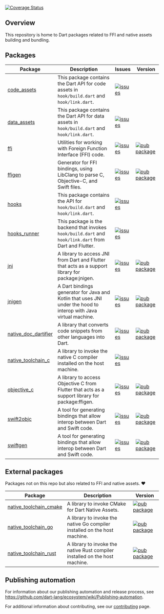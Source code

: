 [![Coverage Status](https://coveralls.io/repos/github/dart-lang/native/badge.svg?branch=main)](https://coveralls.io/github/dart-lang/native?branch=main)

## Overview

This repository is home to Dart packages related to FFI and native assets
building and bundling.

## Packages

| Package | Description | Issues | Version |
| --- | --- | --- | --- |
| [code_assets](pkgs/code_assets/) | This package contains the Dart API for code assets in `hook/build.dart` and `hook/link.dart`.  | [![issues](https://img.shields.io/badge/package:code__assets-4774bc)][code_assets_issues] |  |
| [data_assets](pkgs/data_assets/) | This package contains the Dart API for data assets in `hook/build.dart` and `hook/link.dart`.  | [![issues](https://img.shields.io/badge/package:data__assets-4774bc)][data_assets_issues] |  |
| [ffi](pkgs/ffi/) | Utilities for working with Foreign Function Interface (FFI) code. | [![issues](https://img.shields.io/badge/package:ffi-4774bc)][ffi_issues] | [![pub package](https://img.shields.io/pub/v/ffi.svg)](https://pub.dev/packages/ffi) |
| [ffigen](pkgs/ffigen/) | Generator for FFI bindings, using LibClang to parse C, Objective-C, and Swift files. | [![issues](https://img.shields.io/badge/package:ffigen-4774bc)][ffigen_issues] | [![pub package](https://img.shields.io/pub/v/ffigen.svg)](https://pub.dev/packages/ffigen) |
| [hooks](pkgs/hooks/) | This package contains the API for `hook/build.dart` and `hook/link.dart`. | [![issues](https://img.shields.io/badge/package:hooks-4774bc)][hooks_issues] |  |
| [hooks_runner](pkgs/hooks_runner/) | This package is the backend that invokes `hook/build.dart` and `hook/link.dart` from Dart and Flutter. | [![issues](https://img.shields.io/badge/package:hooks__runner-4774bc)][hooks_runner_issues] |  |
| [jni](pkgs/jni/) | A library to access JNI from Dart and Flutter that acts as a support library for package:jnigen. | [![issues](https://img.shields.io/badge/package:jni-4774bc)][jni_issues] | [![pub package](https://img.shields.io/pub/v/jni.svg)](https://pub.dev/packages/jni) |
| [jnigen](pkgs/jnigen/) | A Dart bindings generator for Java and Kotlin that uses JNI under the hood to interop with Java virtual machine. | [![issues](https://img.shields.io/badge/package:jnigen-4774bc)][jnigen_issues] | [![pub package](https://img.shields.io/pub/v/jnigen.svg)](https://pub.dev/packages/jnigen) |
| [native_doc_dartifier](pkgs/native_doc_dartifier/) | A library that converts code snippets from other languages into Dart. | [![issues](https://img.shields.io/badge/package:native__doc__dartifier-4774bc)](native_doc_dartifier_issues) | [![pub package](https://img.shields.io/pub/v/native_doc_dartifier.svg)](https://pub.dev/packages/native_doc_dartifier) |
| [native_toolchain_c](pkgs/native_toolchain_c/) | A library to invoke the native C compiler installed on the host machine. | [![issues](https://img.shields.io/badge/package:native__toolchain__c-4774bc)][native_toolchain_c_issues] |  |
| [objective_c](pkgs/objective_c/) | A library to access Objective C from Flutter that acts as a support library for package:ffigen. | [![issues](https://img.shields.io/badge/package:objective__c-4774bc)][objective_c_issues] | [![pub package](https://img.shields.io/pub/v/objective_c.svg)](https://pub.dev/packages/objective_c) |
| [swift2objc](pkgs/swift2objc/) | A tool for generating bindings that allow interop between Dart and Swift code. | [![issues](https://img.shields.io/badge/package:swift2objc-4774bc)][swift2objc_issues] | [![pub package](https://img.shields.io/pub/v/swift2objc.svg)](https://pub.dev/packages/swift2objc) |
| [swiftgen](pkgs/swiftgen/) | A tool for generating bindings that allow interop between Dart and Swift code. | [![issues](https://img.shields.io/badge/package:swiftgen-4774bc)][swiftgen_issues] | [![pub package](https://img.shields.io/pub/v/swiftgen.svg)](https://pub.dev/packages/swiftgen) |

[code_assets_issues]: https://github.com/dart-lang/native/issues?q=is%3Aissue+is%3Aopen+label%3Apackage%3Acode_assets
[data_assets_issues]: https://github.com/dart-lang/native/issues?q=is%3Aissue+is%3Aopen+label%3Apackage%3Adata_assets
[ffi_issues]: https://github.com/dart-lang/native/issues?q=is%3Aissue+is%3Aopen+label%3Apackage%3Affi
[ffigen_issues]: https://github.com/dart-lang/native/issues?q=is%3Aissue+is%3Aopen+label%3Apackage%3Affigen
[hooks_issues]: https://github.com/dart-lang/native/issues?q=is%3Aissue+is%3Aopen+label%3Apackage%3Ahooks
[hooks_runner_issues]: https://github.com/dart-lang/native/issues?q=is%3Aissue+is%3Aopen+label%3Apackage%3Ahooks_runner
[jni_issues]: https://github.com/dart-lang/native/issues?q=is%3Aissue+is%3Aopen+label%3Apackage%3Ajni
[jnigen_issues]: https://github.com/dart-lang/native/issues?q=is%3Aissue+is%3Aopen+label%3Apackage%3Ajnigen
[native_toolchain_c_issues]: https://github.com/dart-lang/native/issues?q=is%3Aissue+is%3Aopen+label%3Apackage%3Anative_toolchain_c
[objective_c_issues]: https://github.com/dart-lang/native/issues?q=is%3Aissue+is%3Aopen+label%3Apackage%3Aobjective_c
[swift2objc_issues]: https://github.com/dart-lang/native/issues?q=is%3Aissue+is%3Aopen+label%3Apackage%3Aswift2objc
[swiftgen_issues]: https://github.com/dart-lang/native/issues?q=is%3Aissue+is%3Aopen+label%3Apackage%3Aswiftgen

## External packages

Packages not on this repo but also related to FFI and native assets. ❤️

| Package | Description | Version |
| --- | --- | --- |
| [native_toolchain_cmake](https://github.com/rainyl/native_toolchain_cmake) | A library to invoke CMake for Dart Native Assets. | [![pub package](https://img.shields.io/pub/v/native_toolchain_cmake.svg)](https://pub.dev/packages/native_toolchain_cmake) |
| [native_toolchain_go](https://github.com/csnewman/flutter-go-bridge/tree/master/native_toolchain_go) | A library to invoke the native Go compiler installed on the host machine. | [![pub package](https://img.shields.io/pub/v/native_toolchain_go.svg)](https://pub.dev/packages/native_toolchain_go) |
| [native_toolchain_rust](https://github.com/irondash/native_toolchain_rust) | A library to invoke the native Rust compiler installed on the host machine. | [![pub package](https://img.shields.io/pub/v/native_toolchain_rust.svg)](https://pub.dev/packages/native_toolchain_rust) |

## Publishing automation

For information about our publishing automation and release process, see
https://github.com/dart-lang/ecosystem/wiki/Publishing-automation.

For additional information about contributing, see our
[contributing](CONTRIBUTING.md) page.

